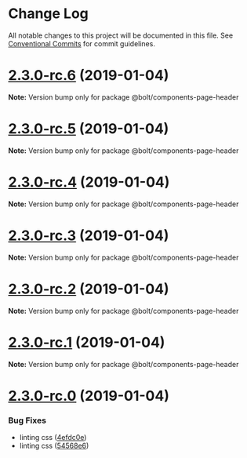 # Change Log

All notable changes to this project will be documented in this file.
See [Conventional Commits](https://conventionalcommits.org) for commit guidelines.

# [2.3.0-rc.6](https://github.com/bolt-design-system/bolt/tree/master/packages/components/bolt-page-header/compare/v2.3.0-rc.5...v2.3.0-rc.6) (2019-01-04)

**Note:** Version bump only for package @bolt/components-page-header





# [2.3.0-rc.5](https://github.com/bolt-design-system/bolt/tree/master/packages/components/bolt-page-header/compare/v2.3.0-rc.4...v2.3.0-rc.5) (2019-01-04)

**Note:** Version bump only for package @bolt/components-page-header





# [2.3.0-rc.4](https://github.com/bolt-design-system/bolt/tree/master/packages/components/bolt-page-header/compare/v2.3.0-rc.3...v2.3.0-rc.4) (2019-01-04)

**Note:** Version bump only for package @bolt/components-page-header





# [2.3.0-rc.3](https://github.com/bolt-design-system/bolt/tree/master/packages/components/bolt-page-header/compare/v2.3.0-rc.2...v2.3.0-rc.3) (2019-01-04)

**Note:** Version bump only for package @bolt/components-page-header





# [2.3.0-rc.2](https://github.com/bolt-design-system/bolt/tree/master/packages/components/bolt-page-header/compare/v2.3.0-rc.1...v2.3.0-rc.2) (2019-01-04)

**Note:** Version bump only for package @bolt/components-page-header





# [2.3.0-rc.1](https://github.com/bolt-design-system/bolt/tree/master/packages/components/bolt-page-header/compare/vv2.3.0-rc.0...v2.3.0-rc.1) (2019-01-04)

**Note:** Version bump only for package @bolt/components-page-header





# [2.3.0-rc.0](https://github.com/bolt-design-system/bolt/tree/master/packages/components/bolt-page-header/compare/v2.2.1...v2.3.0-rc.0) (2019-01-04)


### Bug Fixes

* linting css ([4efdc0e](https://github.com/bolt-design-system/bolt/tree/master/packages/components/bolt-page-header/commit/4efdc0e))
* linting css ([54568e6](https://github.com/bolt-design-system/bolt/tree/master/packages/components/bolt-page-header/commit/54568e6))
